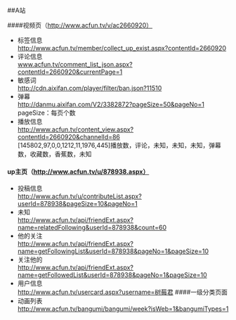 ##A站

####视频页（http://www.acfun.tv/v/ac2660920）
* 标签信息<br>http://www.acfun.tv/member/collect_up_exist.aspx?contentId=2660920
* 评论信息<br>www.acfun.tv/comment_list_json.aspx?contentId=2660920&currentPage=1
* 敏感词<br>http://cdn.aixifan.com/player/filter/ban.json?11510
* 弹幕<br>http://danmu.aixifan.com/V2/3382872?pageSize=50&pageNo=1<br>pageSize：每页个数
* 播放信息<br>http://www.acfun.tv/content_view.aspx?contentId=2660920&channelId=86<br>[145802,97,0,0,1212,11,1976,445]播放数，评论，未知，未知，未知，弹幕数，收藏数，香蕉数，未知

#### up主页（http://www.acfun.tv/u/878938.aspx）
* 投稿信息<br>http://www.acfun.tv/u/contributeList.aspx?userId=878938&pageSize=10&pageNo=1
* 未知<br>http://www.acfun.tv/api/friendExt.aspx?name=relatedFollowing&userId=878938&count=60
* 他的关注<br>http://www.acfun.tv/api/friendExt.aspx?name=getFollowingList&userId=878938&pageNo=1&pageSize=10
* 关注他的<br>http://www.acfun.tv/api/friendExt.aspx?name=getFollowedList&userId=878938&pageNo=1&pageSize=10
* 用户信息<br>http://www.acfun.tv/usercard.aspx?username=树莓君
####一级分类页面
* 动画列表<br>http://www.acfun.tv/bangumi/bangumi/week?isWeb=1&bangumiTypes=1
